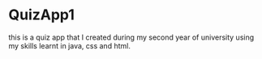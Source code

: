 # QuizApp1
this is a quiz app that I created during my second year of university using my skills learnt in java, css and html. 
